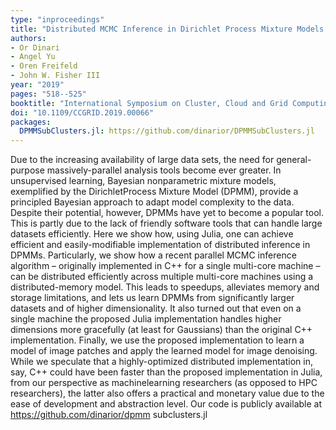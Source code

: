 ```yaml
---
type: "inproceedings"
title: "Distributed MCMC Inference in Dirichlet Process Mixture Models Using Julia"
authors:
- Or Dinari
- Angel Yu
- Oren Freifeld
- John W. Fisher III
year: "2019"
pages: "518--525"
booktitle: "International Symposium on Cluster, Cloud and Grid Computing (CCGRID) Workshop on High Performance Machine Learning Workshop"
doi: "10.1109/CCGRID.2019.00066"
packages:
  DPMMSubClusters.jl: https://github.com/dinarior/DPMMSubClusters.jl
---
```

Due to the increasing availability of large data
sets, the need for general-purpose massively-parallel analysis
tools become ever greater. In unsupervised learning, Bayesian
nonparametric mixture models, exemplified by the DirichletProcess Mixture Model (DPMM), provide a principled Bayesian
approach to adapt model complexity to the data. Despite their
potential, however, DPMMs have yet to become a popular tool.
This is partly due to the lack of friendly software tools that
can handle large datasets efficiently. Here we show how, using
Julia, one can achieve efficient and easily-modifiable implementation of distributed inference in DPMMs. Particularly, we show
how a recent parallel MCMC inference algorithm – originally
implemented in C++ for a single multi-core machine – can be
distributed efficiently across multiple multi-core machines using
a distributed-memory model. This leads to speedups, alleviates
memory and storage limitations, and lets us learn DPMMs from
significantly larger datasets and of higher dimensionality. It
also turned out that even on a single machine the proposed
Julia implementation handles higher dimensions more gracefully
(at least for Gaussians) than the original C++ implementation.
Finally, we use the proposed implementation to learn a model of
image patches and apply the learned model for image denoising.
While we speculate that a highly-optimized distributed implementation in, say, C++ could have been faster than the proposed
implementation in Julia, from our perspective as machinelearning researchers (as opposed to HPC researchers), the latter
also offers a practical and monetary value due to the ease of
development and abstraction level. Our code is publicly available
at https://github.com/dinarior/dpmm subclusters.jl
